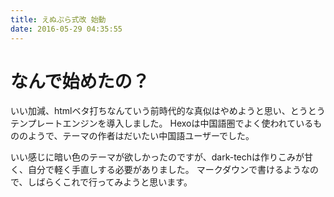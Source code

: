 ```yaml
---
title: えぬぷら式改 始動
date: 2016-05-29 04:35:55
---
```


# なんで始めたの？

いい加減、htmlベタ打ちなんていう前時代的な真似はやめようと思い、とうとうテンプレートエンジンを導入しました。
Hexoは中国語圏でよく使われているもののようで、テーマの作者はだいたい中国語ユーザーでした。

いい感じに暗い色のテーマが欲しかったのですが、dark-techは作りこみが甘く、自分で軽く手直しする必要がありました。
マークダウンで書けるようなので、しばらくこれで行ってみようと思います。
